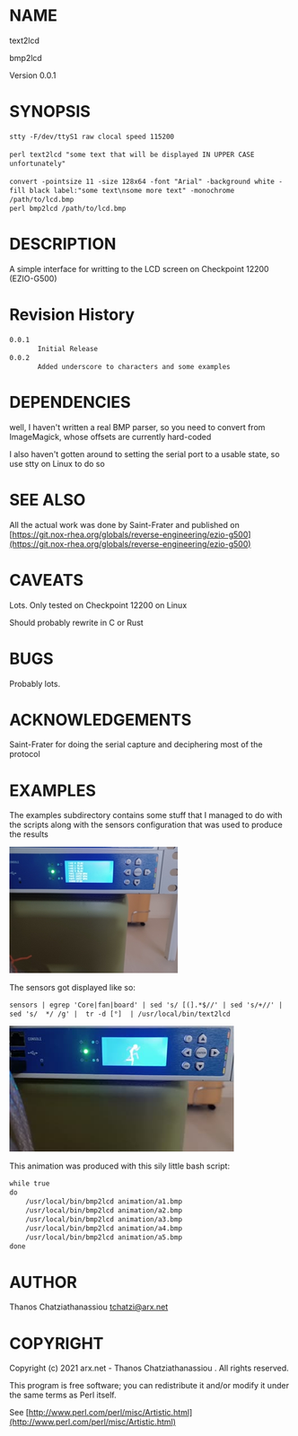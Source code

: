 # NAME

text2lcd

bmp2lcd

Version 0.0.1

# SYNOPSIS

    stty -F/dev/ttyS1 raw clocal speed 115200

    perl text2lcd "some text that will be displayed IN UPPER CASE unfortunately"
    
    convert -pointsize 11 -size 128x64 -font "Arial" -background white -fill black label:"some text\nsome more text" -monochrome /path/to/lcd.bmp
    perl bmp2lcd /path/to/lcd.bmp

# DESCRIPTION

A simple interface for writting to the LCD screen on Checkpoint 12200
(EZIO-G500) 

# Revision History

    0.0.1
           Initial Release
    0.0.2
           Added underscore to characters and some examples

# DEPENDENCIES

well, I haven't written a real BMP parser, so you need to convert from ImageMagick, whose offsets are currently 
hard-coded

I also haven't gotten around to setting the serial port to a usable state, so use stty on Linux to do so

# SEE ALSO

All the actual work was done by Saint-Frater and published on [https://git.nox-rhea.org/globals/reverse-engineering/ezio-g500](https://git.nox-rhea.org/globals/reverse-engineering/ezio-g500)

# CAVEATS

Lots. Only tested on Checkpoint 12200 on Linux

Should probably rewrite in C or Rust

# BUGS

Probably lots.

# ACKNOWLEDGEMENTS

Saint-Frater for doing the serial capture and deciphering most of the protocol

# EXAMPLES

The examples subdirectory contains some stuff that I managed to do with the scripts
along with the sensors configuration that was used to produce the results

[![sensors](images/sensors_small.jpg)](images/sensors.jpg)

The sensors got displayed like so:

    sensors | egrep 'Core|fan|board' | sed 's/ [(].*$//' | sed 's/+//' | sed 's/  */ /g' |  tr -d [°]  | /usr/local/bin/text2lcd

[![animation](images/animation_small.jpg)](images/animation_small.mp4 "animation")

This animation was produced with this sily little bash script:

    while true
    do 
        /usr/local/bin/bmp2lcd animation/a1.bmp
        /usr/local/bin/bmp2lcd animation/a2.bmp 
        /usr/local/bin/bmp2lcd animation/a3.bmp 
        /usr/local/bin/bmp2lcd animation/a4.bmp
        /usr/local/bin/bmp2lcd animation/a5.bmp
    done

# AUTHOR

Thanos Chatziathanassiou <tchatzi@arx.net>

# COPYRIGHT

Copyright (c) 2021 arx.net - Thanos Chatziathanassiou . All rights reserved.

This program is free software; you can redistribute it and/or
modify it under the same terms as Perl itself.

See [http://www.perl.com/perl/misc/Artistic.html](http://www.perl.com/perl/misc/Artistic.html)
